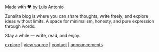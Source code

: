 Made with ❤️ by Luis Antonio

Zunalita blog is where you can share thoughts, write freely, and explore ideas without limits.
A space for minimalism, honesty, and pure expression through words.

Stay a while — write, read, and enjoy.

[explore](https://zunalita.github.io) | [view source](https://github.com/zunalita/zunalita.github.io) | [contact](mailto:contact.ruisuantonio@proton.me) | [announcements](ANNOUNCEMENTS.md)
